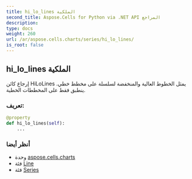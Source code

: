 ```yaml
---
title: hi_lo_lines الملكية
second_title: Aspose.Cells for Python via .NET API المراجع
description:
type: docs
weight: 260
url: /ar/aspose.cells.charts/series/hi_lo_lines/
is_root: false
---
```

##  hi_lo_lines الملكية

إرجاع كائن HiLoLines يمثل الخطوط العالية والمنخفضة لسلسلة على مخطط خطي.
ينطبق فقط على المخططات الخطية.
###  تعريف:
```python
@property
def hi_lo_lines(self):
    ...
```

###  أنظر أيضا
* وحدة [aspose.cells.charts](../../)
* فئة [Line](/cells/python-net/ar/aspose.cells.drawing/line)
* فئة [Series](/cells/python-net/ar/aspose.cells.charts/series)

